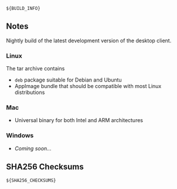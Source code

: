 ```
${BUILD_INFO}
```

## Notes

Nightly build of the latest development version of the desktop client.

### Linux

The tar archive contains

- `deb` package suitable for Debian and Ubuntu
- AppImage bundle that should be compatible with most Linux distributions

### Mac

- Universal binary for both Intel and ARM architectures

### Windows

- _Coming soon..._

## SHA256 Checksums

```
${SHA256_CHECKSUMS}
```
